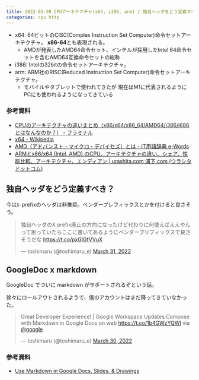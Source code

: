 ```yaml
---
title: 2022-03-30 CPUアーキテクチャ(x64, i386, arm) / 独自ヘッダをどう定義すべき？ / GoogleDoc x markdown
categories: cpu http
---
```


- x64: 64ビットのCISC(Complex Instruction Set Computer)命令セットアーキテクチャ。 **x86-64**とも表現される。
	+ AMDが発表したAMD64命令セット、インテルが採用したIntel 64命令セットを含むAMD64互換命令セットの総称
- i386: Intelの32bitの命令セットアーキテクチャ。
- arm: ARM社のRISC(Reduced Instruction Set Computer)命令セットアーキテクチャ。
	- モバイルやタブレットで使われてきたが 現在はM1に代表されるようにPCにも使われるようになってきている

### 参考資料

- [CPUのアーキテクチャの違いまとめ（x86/x64/x86_64/AMD64/i386/i686とはなんなのか？） - フラミナル](https://blog.framinal.life/entry/2020/04/22/041548#%E3%81%AA%E3%82%93%E3%81%A7x32%E3%81%98%E3%82%83%E3%81%AA%E3%81%8F%E3%81%A6x86%E3%81%A3%E3%81%A6%E3%81%84%E3%81%86%E5%90%8D%E5%89%8D%E3%81%AA%E3%81%AE)
- [x64 - Wikipedia](https://ja.wikipedia.org/wiki/X64)
- [AMD（アドバンスト・マイクロ・デバイセズ）とは - IT用語辞典 e-Words](https://e-words.jp/w/AMD.html)
- [ARMとx86/x64 (Intel, AMD) のCPU、アーキテクチャの違い、シェア、性能比較、アーキテクチャ、エンディアン \| urashita.com 浦下.com (ウラシタドットコム)](https://urashita.com/archives/12325)

## 独自ヘッダをどう定義すべき？

今は`X-`prefixのヘッダは非推奨。ベンダープレフィックスとかを付けると良さそう。

<blockquote class="twitter-tweet"><p lang="ja" dir="ltr">独自ヘッダのX prefix廃止の方向になったけど代わりに何使えばええやんって思っていたらここに書いてあるようにベンダープリフィックスで良さそうだな <a href="https://t.co/pxGlGfVVuX">https://t.co/pxGlGfVVuX</a></p>&mdash; toshimaru (@toshimaru_e) <a href="https://twitter.com/toshimaru_e/status/1509350252423581696?ref_src=twsrc%5Etfw">March 31, 2022</a></blockquote>

## GoogleDoc x markdown

GoogleDoc でついに markdown がサポートされるぞという話。

徐々にロールアウトされるようで、僕のアカウントはまだ降ってきていなかった。

<blockquote class="twitter-tweet"><p lang="en" dir="ltr">Great Developer Experience! | Google Workspace Updates:Compose with Markdown in Google Docs on web <a href="https://t.co/1b4GWzYQWl">https://t.co/1b4GWzYQWl</a> via <a href="https://twitter.com/Google?ref_src=twsrc%5Etfw">@google</a></p>&mdash; toshimaru (@toshimaru_e) <a href="https://twitter.com/toshimaru_e/status/1509005928276033536?ref_src=twsrc%5Etfw">March 30, 2022</a></blockquote> <script async src="https://platform.twitter.com/widgets.js" charset="utf-8"></script>

### 参考資料

- [Use Markdown in Google Docs, Slides, & Drawings](https://support.google.com/docs/answer/12014036)
